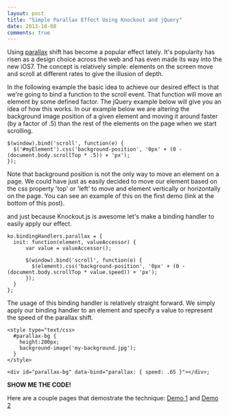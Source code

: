 ```yaml
---
layout: post
title: "Simple Parallax Effect Using Knockout and jQuery"
date: 2013-10-08
comments: true
---
```

Using [parallax](http://en.wikipedia.org/wiki/Parallax) shift has become a popular effect lately. It's popularity has risen as a design choice across the web and has<!--more--> even 
made its way into the new iOS7. The concept is relatively simple: elements on the screen move and scroll at different rates to give the illusion of depth.&nbsp;</p>

In the following example the basic idea to achieve our desired effect is that we're going to bind a function to the scroll event. That 
function will move an element by some defined factor. The jQuery example below will give you an idea of how this works. In our example 
below we are altering the background image position of a given element and moving it around faster (by a factor of .5) than the rest of 
the elements on the page when we start scrolling.

    $(window).bind('scroll', function(e) {
      $('#myElement').css('background-position', '0px' + (0 - (document.body.scrollTop * .5)) + 'px');
    });

Note that background position is not the only way to move an element on a page. We could have just as easily decided to move our element 
based on the css property 'top' or 'left' to move and element vertically or horizontally on the page. You can see an example of this on 
the first demo (link at the bottom of this post).

and just because Knockout.js is awesome let's make a binding handler to easily apply our effect.

    ko.bindingHandlers.parallax = {
      init: function(element, valueAccessor) {
          var value = valueAccessor();
    
          $(window).bind('scroll', function(e) {
            $(element).css('background-position', '0px' + (0 - (document.body.scrollTop * value.speed)) + 'px');
          });
      }
    };

The usage of this binding handler is relatively straight forward. We simply apply our binding handler to an element and specify a value 
to represent the speed of the parallax shift.

    <style type="text/css>
      #parallax-bg {
        height:200px;
        background-image('my-background.jpg');
      }
    </style>
    
    <div id="parallax-bg" data-bind="parallax: { speed: .65 }"></div>;

**SHOW ME THE CODE!**

Here are a couple pages that demostrate the technique: [Demo 1](/assets/images/blog/parallax/parallax_demo.html) and [Demo 2](/assets/images/blog/parallax/parallax_demo_1.html)